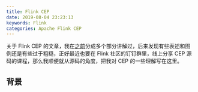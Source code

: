```yaml
---
title: Flink CEP
date: 2019-08-04 23:23:13
keywords: Flink
categories: Apache Flink CEP
---
```


关于 Flink CEP 的文章，我在[之前](http://www.liaojiayi.com/categories/Apache-Flink-CEP/)分成多个部分讲解过，后来发现有些表述和图例还是有些过于粗糙，正好最近也要在 Flink 社区的钉钉群里，线上分享 CEP 源码的课程，那么我顺便就从源码的角度，把我对 CEP 的一些理解写在这里。


## 背景


